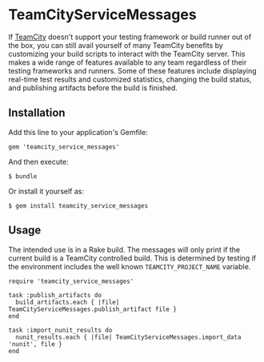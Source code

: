 # TeamCityServiceMessages

If [TeamCity](http://confluence.jetbrains.net/display/TCD7/Build+Script+Interaction+with+TeamCity) doesn't support your testing framework or build runner out of the box, you can still avail yourself of many TeamCity benefits by customizing your build scripts to interact with the TeamCity server. This makes a wide range of features available to any team regardless of their testing frameworks and runners. Some of these features include displaying real-time test results and customized statistics, changing the build status, and publishing artifacts before the build is finished.

## Installation

Add this line to your application's Gemfile:

    gem 'teamcity_service_messages'

And then execute:

    $ bundle

Or install it yourself as:

    $ gem install teamcity_service_messages

## Usage
The intended use is in a Rake build. The messages will only print if the current build is a TeamCity controlled build. This is determined by testing if the environment includes the well known `TEAMCITY_PROJECT_NAME` variable.

    require 'teamcity_service_messages'
    
    task :publish_artifacts do
      build_artifacts.each { |file| TeamCityServiceMessages.publish_artifact file }
    end
    
    task :import_nunit_results do 
      nunit_results.each { |file| TeamCityServiceMessages.import_data 'nunit', file }
    end
